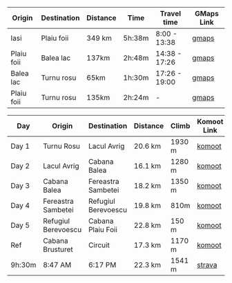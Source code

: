 | Origin | Destination | Distance | Time | Travel time | GMaps Link |
| ---    | ---         | ---      | ---  | ---         | ---        |
| Iasi   | Plaiu foii  | 349 km   | 5h:38m | 8:00 - 13:38 | [gmaps](https://www.google.com/maps/dir/Strada+Profesor+Ion+Incule%C8%9B,+Ia%C8%99i,+Romania/Cabana+Plaiul+Foii/@46.3888774,25.3920552,8z/data=!3m1!4b1!4m14!4m13!1m5!1m1!1s0x40cafbad9678c5fb:0xd083c9c123a689c8!2m2!1d27.576962!2d47.1368241!1m5!1m1!1s0x40b34a8d2c68ed03:0x5d0dbf46ad7df505!2m2!1d25.1967753!2d45.5622078!3e0) |
| Plaiu foii | Balea lac |  137km | 2h:48m | 14:38 - 17:26 | [gmaps](https://www.google.com/maps/dir/Cabana+Plaiul+Foii/B%C3%A2lea+Lac,+Transf%C4%83g%C4%83r%C4%83%C8%99an/@45.5769011,24.8026921,10z/data=!3m1!4b1!4m14!4m13!1m5!1m1!1s0x40b34a8d2c68ed03:0x5d0dbf46ad7df505!2m2!1d25.1967753!2d45.5622078!1m5!1m1!1s0x474cebd25a8d05b1:0xfb54393f6f2b747a!2m2!1d24.6162244!2d45.6048355!3e0) |
| Balea lac | Turnu rosu  | 65km | 1h:30m | 17:26 - 19:00 | [gmaps](https://www.google.com/maps/dir/B%C3%A2lea+Lac,+Transf%C4%83g%C4%83r%C4%83%C8%99an/Turnu+Ro%C8%99u,+Turnu+Ro%C8%99u/@45.6834447,24.3879148,12z/data=!3m1!4b1!4m14!4m13!1m5!1m1!1s0x474cebd25a8d05b1:0xfb54393f6f2b747a!2m2!1d24.6162244!2d45.6048355!1m5!1m1!1s0x474cf6f1c31a0793:0xf22162743c96cc57!2m2!1d24.2959404!2d45.6430731!3e0) |
| Plaiu foii | Turnu rosu | 135km | 2h:24m | - | [gmaps](https://www.google.com/maps/dir/Cabana+Plaiul+Foii/Turnu+Ro%C8%99u,+Turnu+Ro%C8%99u/@45.7013061,24.544788,10z/data=!3m1!4b1!4m14!4m13!1m5!1m1!1s0x40b34a8d2c68ed03:0x5d0dbf46ad7df505!2m2!1d25.1967753!2d45.5622078!1m5!1m1!1s0x474cf6f1c31a0793:0xf22162743c96cc57!2m2!1d24.2959404!2d45.6430731!3e0) |

| Day | Origin | Destination | Distance | Climb | Komoot Link |
| --  | ----   | ---         | ---      | ---   | ---         |
| Day 1 | Turnu Rosu | Lacul Avrig | 20.6 km | 1930 m | [komoot](https://www.komoot.com/tour/783016256?share_token=aDoZKAgX6HQ84eEQehKxYHHpAW1mQYizuwHCs3ttAdgSzYWsZ7&ref=wtd) |
| Day 2 | Lacul Avrig | Cabana Balea | 16.1 km | 1280 m  | [komoot](https://www.komoot.com/tour/783023944?share_token=adHr4Hqer3EXiepPM25SgTWGY33ueSSKXR7a8jEfoGs2OrhLqG&ref=) |
| Day 3 | Cabana Balea | Fereastra Sambetei | 18.2 km | 1350 m | [komoot](https://www.komoot.com/tour/784693894?share_token=aTuzRzsJLsQsZH6e57P8Qw1RULyGN0RgrmozjmNGI0nCBdJAuG&ref=) |
| Day 4 | Fereastra Sambetei | Refugiul Berevoescu | 19.8 km | 810m | [komoot](https://www.komoot.com/tour/784703355?share_token=aWyrgo4eFoQTyDXLIA0GfyuK2ZVvk1uIwC2JuSFg3nuYgoHvjQ&ref=) |
| Day 5 | Refugiul Berevoescu | Cabana Plaiu Foii | 22.8 km | 150 m | [komoot](https://www.komoot.com/tour/784708361?share_token=aOzKoO424rbM8B3P00oW9pl9RklCM6scPOsa3EN7mEDfIWsoJO&ref=) |
| Ref   | Cabana Brusturet | Circuit | 17.3 km | 1170 m | [komoot](https://www.komoot.com/tour/784716045?share_token=aEh2z2tH8KBg4cG1xrIYzwqDeULwu6oHtSGV4qW3zABBclUB98&ref=) |
| 9h:30m     |  8:47 AM    | 6:17 PM       | 22.3 km | 1541 m | [strava](https://www.strava.com/activities/5913877237) |
